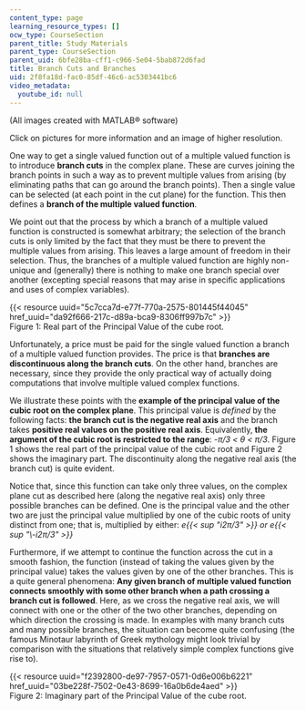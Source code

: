 ```yaml
---
content_type: page
learning_resource_types: []
ocw_type: CourseSection
parent_title: Study Materials
parent_type: CourseSection
parent_uid: 6bfe28ba-cff1-c966-5e04-5bab872d6fad
title: Branch Cuts and Branches
uid: 2f8fa18d-fac0-85df-46c6-ac5303441bc6
video_metadata:
  youtube_id: null
---
```


(All images created with MATLAB® software)

Click on pictures for more information and an image of higher resolution.

One way to get a single valued function out of a multiple valued function is to introduce **branch cuts** in the complex plane. These are curves joining the branch points in such a way as to prevent multiple values from arising (by eliminating paths that can go around the branch points). Then a single value can be selected (at each point in the cut plane) for the function. This then defines a **branch of the multiple valued function**.

We point out that the process by which a branch of a multiple valued function is constructed is somewhat arbitrary; the selection of the branch cuts is only limited by the fact that they must be there to prevent the multiple values from arising. This leaves a large amount of freedom in their selection. Thus, the branches of a multiple valued function are highly non-unique and (generally) there is nothing to make one branch special over another (excepting special reasons that may arise in specific applications and uses of complex variables).

{{< resource uuid="5c7cca7d-e77f-770a-2575-801445f44045" href_uuid="da92f666-217c-d89a-bca9-8306ff997b7c" >}}  
Figure 1: Real part of the Principal Value of the cube root.

Unfortunately, a price must be paid for the single valued function a branch of a multiple valued function provides. The price is that **branches are discontinuous along the branch cuts**. On the other hand, branches are necessary, since they provide the only practical way of actually doing computations that involve multiple valued complex functions.

We illustrate these points with the **example of the principal value of the cubic root on the complex plane**. This principal value is _defined_ by the following facts: **the branch cut is the negative real axis** and the branch takes **positive real values on the positive real axis**. Equivalently, **the argument of the cubic root is restricted to the range**: _\-π/3 \< θ \< π/3_. Figure 1 shows the real part of the principal value of the cubic root and Figure 2 shows the imaginary part. The discontinuity along the negative real axis (the branch cut) is quite evident.

Notice that, since this function can take only three values, on the complex plane cut as described here (along the negative real axis) only three possible branches can be defined. One is the principal value and the other two are just the principal value multiplied by one of the cubic roots of unity distinct from one; that is, multiplied by either: _e{{< sup "i2π/3" >}} or e{{< sup "\\-i2π/3" >}}_

Furthermore, if we attempt to continue the function across the cut in a smooth fashion, the function (instead of taking the values given by the principal value) takes the values given by one of the other branches. This is a quite general phenomena: **Any given branch of multiple valued function connects smoothly with some other branch when a path crossing a branch cut is followed**. Here, as we cross the negative real axis, we will connect with one or the other of the two other branches, depending on which direction the crossing is made. In examples with many branch cuts and many possible branches, the situation can become quite confusing (the famous Minotaur labyrinth of Greek mythology might look trivial by comparison with the situations that relatively simple complex functions give rise to).

{{< resource uuid="f2392800-de97-7957-0571-0d6e006b6221" href_uuid="03be228f-7502-0e43-8699-16a0b6de4aed" >}}  
Figure 2: Imaginary part of the Principal Value of the cube root.